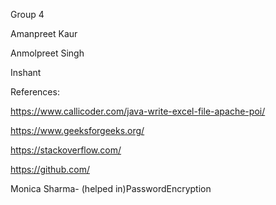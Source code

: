 Group 4

Amanpreet Kaur

Anmolpreet Singh

Inshant


References:

https://www.callicoder.com/java-write-excel-file-apache-poi/

https://www.geeksforgeeks.org/

https://stackoverflow.com/

https://github.com/

Monica Sharma- (helped in)PasswordEncryption
